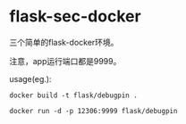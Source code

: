 # flask-sec-docker

三个简单的flask-docker环境。

注意，app运行端口都是9999。

usage(eg.):

```
docker build -t flask/debugpin .
```

```
docker run -d -p 12306:9999 flask/debugpin
```

